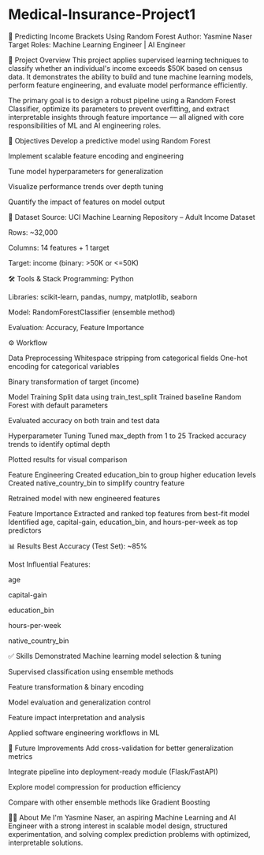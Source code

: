 # Medical-Insurance-Project1
🧠 Predicting Income Brackets Using Random Forest Author: Yasmine Naser Target Roles: Machine Learning Engineer | AI Engineer

📌 Project Overview This project applies supervised learning techniques to classify whether an individual's income exceeds $50K based on census data. It demonstrates the ability to build and tune machine learning models, perform feature engineering, and evaluate model performance efficiently.

The primary goal is to design a robust pipeline using a Random Forest Classifier, optimize its parameters to prevent overfitting, and extract interpretable insights through feature importance — all aligned with core responsibilities of ML and AI engineering roles.

🎯 Objectives Develop a predictive model using Random Forest

Implement scalable feature encoding and engineering

Tune model hyperparameters for generalization

Visualize performance trends over depth tuning

Quantify the impact of features on model output

📂 Dataset Source: UCI Machine Learning Repository – Adult Income Dataset

Rows: ~32,000

Columns: 14 features + 1 target

Target: income (binary: >50K or <=50K)

🛠️ Tools & Stack Programming: Python

Libraries: scikit-learn, pandas, numpy, matplotlib, seaborn

Model: RandomForestClassifier (ensemble method)

Evaluation: Accuracy, Feature Importance

⚙️ Workflow

Data Preprocessing Whitespace stripping from categorical fields
One-hot encoding for categorical variables

Binary transformation of target (income)

Model Training Split data using train_test_split
Trained baseline Random Forest with default parameters

Evaluated accuracy on both train and test data

Hyperparameter Tuning Tuned max_depth from 1 to 25
Tracked accuracy trends to identify optimal depth

Plotted results for visual comparison

Feature Engineering Created education_bin to group higher education levels
Created native_country_bin to simplify country feature

Retrained model with new engineered features

Feature Importance Extracted and ranked top features from best-fit model
Identified age, capital-gain, education_bin, and hours-per-week as top predictors

📊 Results Best Accuracy (Test Set): ~85%

Most Influential Features:

age

capital-gain

education_bin

hours-per-week

native_country_bin

✅ Skills Demonstrated Machine learning model selection & tuning

Supervised classification using ensemble methods

Feature transformation & binary encoding

Model evaluation and generalization control

Feature impact interpretation and analysis

Applied software engineering workflows in ML

🚀 Future Improvements Add cross-validation for better generalization metrics

Integrate pipeline into deployment-ready module (Flask/FastAPI)

Explore model compression for production efficiency

Compare with other ensemble methods like Gradient Boosting

👩‍💻 About Me I'm Yasmine Naser, an aspiring Machine Learning and AI Engineer with a strong interest in scalable model design, structured experimentation, and solving complex prediction problems with optimized, interpretable solutions.
